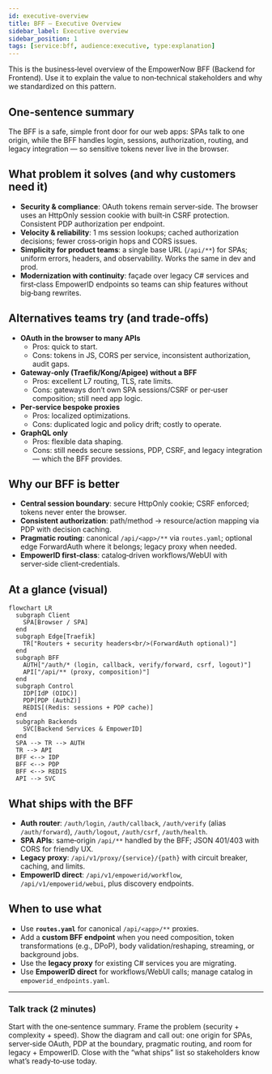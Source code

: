 ```yaml
---
id: executive-overview
title: BFF — Executive Overview
sidebar_label: Executive overview
sidebar_position: 1
tags: [service:bff, audience:executive, type:explanation]
---
```


This is the business‑level overview of the EmpowerNow BFF (Backend for Frontend). Use it to explain the value to non‑technical stakeholders and why we standardized on this pattern.

## One‑sentence summary

The BFF is a safe, simple front door for our web apps: SPAs talk to one origin, while the BFF handles login, sessions, authorization, routing, and legacy integration — so sensitive tokens never live in the browser.

## What problem it solves (and why customers need it)

- **Security & compliance**: OAuth tokens remain server‑side. The browser uses an HttpOnly session cookie with built‑in CSRF protection. Consistent PDP authorization per endpoint.
- **Velocity & reliability**: 1 ms session lookups; cached authorization decisions; fewer cross‑origin hops and CORS issues.
- **Simplicity for product teams**: a single base URL (`/api/**`) for SPAs; uniform errors, headers, and observability. Works the same in dev and prod.
- **Modernization with continuity**: façade over legacy C# services and first‑class EmpowerID endpoints so teams can ship features without big‑bang rewrites.

## Alternatives teams try (and trade‑offs)

- **OAuth in the browser to many APIs**
  - Pros: quick to start.  
  - Cons: tokens in JS, CORS per service, inconsistent authorization, audit gaps.
- **Gateway‑only (Traefik/Kong/Apigee) without a BFF**
  - Pros: excellent L7 routing, TLS, rate limits.  
  - Cons: gateways don’t own SPA sessions/CSRF or per‑user composition; still need app logic.
- **Per‑service bespoke proxies**
  - Pros: localized optimizations.  
  - Cons: duplicated logic and policy drift; costly to operate.
- **GraphQL only**
  - Pros: flexible data shaping.  
  - Cons: still needs secure sessions, PDP, CSRF, and legacy integration — which the BFF provides.

## Why our BFF is better

- **Central session boundary**: secure HttpOnly cookie; CSRF enforced; tokens never enter the browser.
- **Consistent authorization**: path/method → resource/action mapping via PDP with decision caching.
- **Pragmatic routing**: canonical `/api/<app>/**` via `routes.yaml`; optional edge ForwardAuth where it belongs; legacy proxy when needed.
- **EmpowerID first‑class**: catalog‑driven workflows/WebUI with server‑side client‑credentials.

## At a glance (visual)

```mermaid
flowchart LR
  subgraph Client
    SPA[Browser / SPA]
  end
  subgraph Edge[Traefik]
    TR["Routers + security headers<br/>(ForwardAuth optional)"]
  end
  subgraph BFF
    AUTH["/auth/* (login, callback, verify/forward, csrf, logout)"]
    API["/api/** (proxy, composition)"]
  end
  subgraph Control
    IDP[IdP (OIDC)]
    PDP[PDP (AuthZ)]
    REDIS[(Redis: sessions + PDP cache)]
  end
  subgraph Backends
    SVC[Backend Services & EmpowerID]
  end
  SPA --> TR --> AUTH
  TR --> API
  BFF <--> IDP
  BFF <--> PDP
  BFF <--> REDIS
  API --> SVC
```

## What ships with the BFF

- **Auth router**: `/auth/login`, `/auth/callback`, `/auth/verify` (alias `/auth/forward`), `/auth/logout`, `/auth/csrf`, `/auth/health`.
- **SPA APIs**: same‑origin `/api/**` handled by the BFF; JSON 401/403 with CORS for friendly UX.
- **Legacy proxy**: `/api/v1/proxy/{service}/{path}` with circuit breaker, caching, and limits.
- **EmpowerID direct**: `/api/v1/empowerid/workflow`, `/api/v1/empowerid/webui`, plus discovery endpoints.

## When to use what

- Use **`routes.yaml`** for canonical `/api/<app>/**` proxies.
- Add a **custom BFF endpoint** when you need composition, token transformations (e.g., DPoP), body validation/reshaping, streaming, or background jobs.
- Use the **legacy proxy** for existing C# services you are migrating.
- Use **EmpowerID direct** for workflows/WebUI calls; manage catalog in `empowerid_endpoints.yaml`.

---

### Talk track (2 minutes)

Start with the one‑sentence summary. Frame the problem (security + complexity + speed). Show the diagram and call out: one origin for SPAs, server‑side OAuth, PDP at the boundary, pragmatic routing, and room for legacy + EmpowerID. Close with the “what ships” list so stakeholders know what’s ready‑to‑use today.


